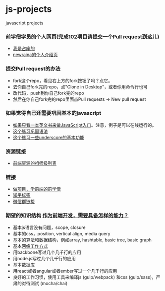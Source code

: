 # js-projects
javascript projects

### 前学僧学员的个人网页(完成102项目请提交一个Pull request到这儿)
- [我是占座的](http://baidu.com)
- [newraina的个人介绍页](http://about.newraina.com)

### 提交Pull request的办法
- fork这个repo，看见右上方的fork按钮了吗？点它。
- 去你自己fork完的repo，点"Clone in Desktop"，或者你用命令行也可
- 改代码，push到你自己fork完的repo
- 然后在你自己fork完的repo里面点Pull requests -> New pull request

### 如果觉得自己还需要巩固基本的javascript
- [如果只看一本英文书来做JavaScript入门](http://eloquentjavascript.net/)。注意，例子是可以在线运行的。
- [这个练习巩固语法](https://github.com/qianxueseng-com/javascript-koans)
- [这个练习一些underscore的基本功能](https://github.com/qianxueseng-com/underbar)

### 资源链接
- [前端资源的祖师级列表](https://github.com/sindresorhus/awesome#front-end-development)

### 链接
- [做项目，学前端的前学僧](http://qianxueseng.com/)
- [知乎标签](http://www.zhihu.com/topic/20030239)
- [微信群链接](https://github.com/qianxueseng-com/js-projects/issues/1)

### 期望的知识结构 [作为前端开发，需要具备怎样的能力？](http://www.zhihu.com/question/37077425)

- 基本js语言没有问题，scope, closure
- 基本的css，position, vertical align, media query
- 基本的算法和数据结构，例如array, hashtable, basic tree, basic graph
- 基本[网络工作方式](https://github.com/alex/what-happens-when)
- 用backbone写过几个几千行的应用
- 用node.js写过几个几千行的应用
- 基本数据库
- 用react或者angular或者ember写过一个几千行的应用
- 良好的工作习惯，使用工具来编译js (gulp/webpack) 和css (gulp/sass)，严肃的对待测试 (mocha/chai)
